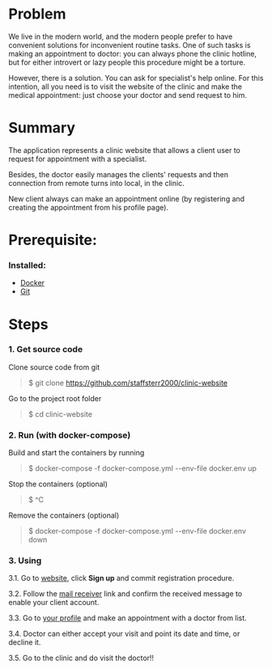 # Problem

We live in the modern world, and the modern people prefer to have convenient solutions for
inconvenient routine tasks. One of such tasks is making an appointment to doctor: you can always
phone the clinic hotline, but for either introvert or lazy people this procedure might be 
a torture.

However, there is a solution. You can ask for specialist's help online. For this intention,
all you need is to visit the website of the clinic and make the medical appointment: just
choose your doctor and send request to him.

# Summary

The application represents a clinic website that 
allows a client user to request for appointment with a specialist.

Besides, the doctor easily manages the clients' requests
 and then connection from remote turns into local, in the clinic.

New client always can make an appointment online (by registering
and creating the appointment from his profile page).

# Prerequisite:

### Installed:
- [Docker](https://docs.docker.com/)
- [Git](https://git-scm.com/doc)

# Steps

### 1. Get source code

Clone source code from git
> $ git clone https://github.com/staffsterr2000/clinic-website

Go to the project root folder
> $ cd clinic-website

### 2. Run (with docker-compose)

Build and start the containers by running

> $ docker-compose -f docker-compose.yml --env-file docker.env up

Stop the containers (optional)

> $ ^C

Remove the containers (optional)

> $ docker-compose -f docker-compose.yml --env-file docker.env down

### 3. Using

3.1. Go to [website](localhost:8080), click **Sign up** and commit registration procedure.

3.2. Follow the [mail receiver](localhost:1080) link and confirm the received message to enable your client account.

3.3. Go to [your profile](localhost:8080/profile) and make an appointment with a doctor from list.

3.4. Doctor can either accept your visit and point its date and time, or decline it.

3.5. Go to the clinic and do visit the doctor!!

